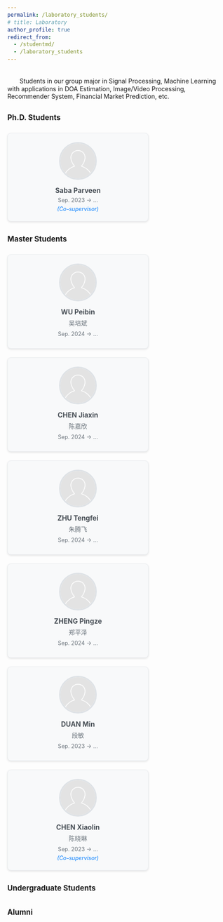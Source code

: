 ```yaml
---
permalink: /laboratory_students/
# title: Laboratory
author_profile: true
redirect_from: 
  - /studentmd/
  - /laboratory_students
---
```


<br />
　　Students in our group major in Signal Processing, Machine Learning with applications in DOA Estimation, Image/Video Processing, Recommender System, Financial Market Prediction, etc.

<!-- Ph.D. Students
--------
* Saba Parveen (Co-supervisor): Sep. 2023 -> ...

  
Master Students
--------
* WU Peibin (吴培斌): Sep. 2024 -> ...
* CHEN Jiaxin (陈嘉欣): Sep. 2024 -> ...
* ZHU Tengfei (朱腾飞): Sep. 2024 -> ...
* ZHENG Pingze (郑平泽): Sep. 2024 -> ...
* DUAN Min (段敏): Sep. 2023 -> ...
* CHEN Xiaolin (陈晓琳) (Co-supervisor): Sep. 2023 -> ...

Undergraduate Students
--------
* 

Alumni (whereabout)
--------
*  -->
<style>
  .students-container {
    display: flex;
    flex-wrap: wrap;
    gap: 20px;
    margin: 20px 0;
  }
  
  .student-card {
    flex: 0 1 calc(33.333% - 20px);
    min-width: 280px;
    background: #f8f9fa;
    border: 1px solid #e9ecef;
    border-radius: 8px;
    padding: 20px;
    box-shadow: 0 2px 4px rgba(0,0,0,0.1);
    transition: box-shadow 0.3s ease;
  }
  
  .student-card:hover {
    box-shadow: 0 4px 8px rgba(0,0,0,0.15);
  }
  
  .student-avatar {
    width: 80px;
    height: 80px;
    border-radius: 50%;
    object-fit: cover;
    margin: 0 auto 15px auto;
    display: block;
    border: 3px solid #dee2e6;
  }
  
  .student-info {
    text-align: center;
  }
  
  .student-name {
    font-weight: bold;
    font-size: 1.1em;
    color: #495057;
    margin-bottom: 5px;
  }
  
  .student-chinese-name {
    font-size: 1em;
    color: #6c757d;
    margin-bottom: 8px;
  }
  
  .student-period {
    font-size: 0.9em;
    color: #6c757d;
    margin-bottom: 5px;
  }
  
  .student-note {
    font-style: italic;
    font-size: 0.9em;
    color: #007bff;
    margin-top: 5px;
  }
  
  .section-title {
    font-size: 1.2em;
    font-weight: bold;
    margin: 30px 0 15px 0;
    padding-bottom: 5px;
  }
  
  @media (max-width: 768px) {
    .student-card {
      flex: 0 1 100%;
      min-width: unset;
    }
  }
  
  @media (min-width: 769px) and (max-width: 1024px) {
    .student-card {
      flex: 0 1 calc(50% - 20px);
    }
  }
</style>

<div class="section-title">Ph.D. Students</div>
<div class="students-container">
  <div class="student-card">
    <img class="student-avatar" src="/files/students_icon/default.png" alt="Saba Parveen">
    <div class="student-info">
      <div class="student-name">Saba Parveen</div>
      <div class="student-period">Sep. 2023 -> ...</div>
      <div class="student-note">(Co-supervisor)</div>
    </div>
  </div>
</div>

<div class="section-title">Master Students</div>
<div class="students-container">
  <div class="student-card">
    <img class="student-avatar" src="/files/students_icon/default.png" alt="WU Peibin">
    <div class="student-info">
      <div class="student-name">WU Peibin</div>
      <div class="student-chinese-name">吴培斌</div>
      <div class="student-period">Sep. 2024 -> ...</div>
    </div>
  </div>
  
  <div class="student-card">
    <img class="student-avatar" src="/files/students_icon/default.png" alt="CHEN Jiaxin">
    <div class="student-info">
      <div class="student-name">CHEN Jiaxin</div>
      <div class="student-chinese-name">陈嘉欣</div>
      <div class="student-period">Sep. 2024 -> ...</div>
    </div>
  </div>
  
  <div class="student-card">
    <img class="student-avatar" src="/files/students_icon/default.png" alt="ZHU Tengfei">
    <div class="student-info">
      <div class="student-name">ZHU Tengfei</div>
      <div class="student-chinese-name">朱腾飞</div>
      <div class="student-period">Sep. 2024 -> ...</div>
    </div>
  </div>
  
  <div class="student-card">
    <img class="student-avatar" src="/files/students_icon/default.png" alt="ZHENG Pingze">
    <div class="student-info">
      <div class="student-name">ZHENG Pingze</div>
      <div class="student-chinese-name">郑平泽</div>
      <div class="student-period">Sep. 2024 -> ...</div>
    </div>
  </div>
  
  <div class="student-card">
    <img class="student-avatar" src="/files/students_icon/default.png" alt="DUAN Min">
    <div class="student-info">
      <div class="student-name">DUAN Min</div>
      <div class="student-chinese-name">段敏</div>
      <div class="student-period">Sep. 2023 -> ...</div>
    </div>
  </div>
  
  <div class="student-card">
    <img class="student-avatar" src="/files/students_icon/default.png" alt="CHEN Xiaolin">
    <div class="student-info">
      <div class="student-name">CHEN Xiaolin</div>
      <div class="student-chinese-name">陈晓琳</div>
      <div class="student-period">Sep. 2023 -> ...</div>
      <div class="student-note">(Co-supervisor)</div>
    </div>
  </div>
</div>

<div class="section-title">Undergraduate Students</div>

<div class="section-title">Alumni</div>